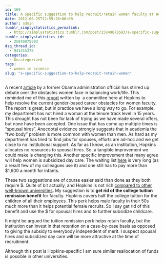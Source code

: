 ```yaml
---
id: 169
title: A specific suggestion to help recruit/retain women faculty at Hopkins
date: 2012-06-25T12:59:26+00:00
author: admin
tumblr_simplystatistics_permalink:
  - http://simplystatistics.tumblr.com/post/25849875593/a-specific-suggestion-to-help-recruit-retain-women
tumblr_simplystatistics_id:
  - 25849875593
dsq_thread_id:
  - 941455378
categories:
  - Uncategorized
tags:
  - women in science
slug: "a-specific-suggestion-to-help-recruit-retain-women"
---
```

<span>A recent </span><a href="http://www.theatlantic.com/magazine/archive/2012/07/why-women-still-can-8217-t-have-it-all/9020/" target="_blank">article</a><span> by a former Obama administration official has stirred up debate over the obstacles women face in balancing work/life. This reminded me of this </span><a href="http://web.jhu.edu/administration/jhuoie/resources/women.html" target="_blank">report</a> written by  a committee here at Hopkins to help resolve the current gender-based career obstacles for women faculty. The report is great, but in practice we have a long way to go. For example, my department has not hired a woman at the tenure track level in 15 years. This drought has not been for lack of trying as we have made several offers, but none have been accepted. One issue that has come up multiple times is &#8220;spousal hires&#8221;. Anecdotal evidence strongly suggests that in academia the “two body” problem is more common with women than men. As hard as my department has tried to find jobs for spouses, efforts are ad-hoc and we get close to no institutional support. As far as I know, as an institution, Hopkins allocates no resources to spousal hires. So, a tangible improvement we could make is changing this. Another specific improvement that many agree will help women is subsidized day care. The waiting list <a href="http://www.jhbrighthorizons.org/" target="_blank">here</a> is very long (as a result few of my colleagues use it) and one still has to pay more than $1,600 a month for infants.

These two suggestions are of course easier said than done as they both require $. Quite of bit actually, and Hopkins is not rich <a href="http://en.wikipedia.org/wiki/List_of_colleges_and_universities_in_the_United_States_by_endowment" target="_blank">compared to other well-known universities</a>. My suggestion is to **get rid of the college tuition remission benefit** for faculty. Hopkins covers half the college tuition for the children of all their employees. This perk helps male faculty in their 50s much more than it helps potential female recruits. So I say get rid of this benefit and use the $ for spousal hires and to further subsidize childcare.

It might be argued the tuition remission perk helps retain faculty, but the institution can invest in that retention on a case-by-case basis as opposed to giving the subsidy to everybody independent of merit. I suspect spousal hires and subsidized day care will be more attractive at the time of recruitment. 

Although this post is Hopkins-specific I am sure similar reallocation of funds is possible in other universities.

